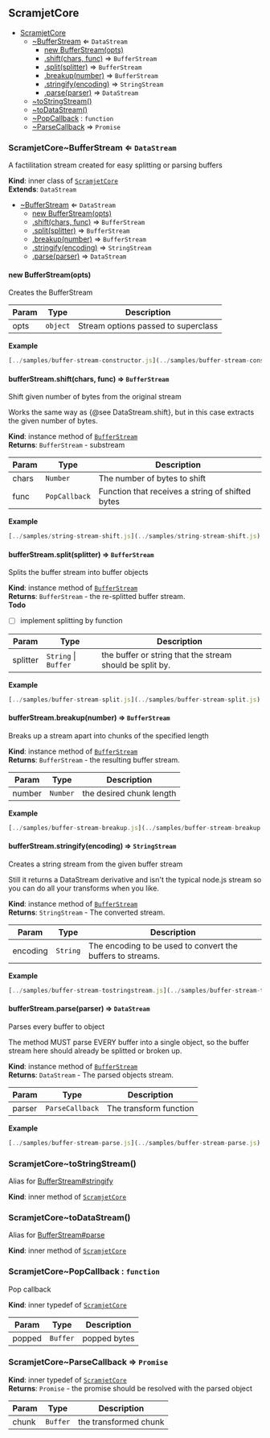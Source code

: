 <a name="module_ScramjetCore"></a>

## ScramjetCore

* [ScramjetCore](#module_ScramjetCore)
    * [~BufferStream](#module_ScramjetCore..BufferStream) ⇐ <code>DataStream</code>
        * [new BufferStream(opts)](#new_module_ScramjetCore..BufferStream_new)
        * [.shift(chars, func)](#module_ScramjetCore..BufferStream+shift) ⇒ <code>BufferStream</code>
        * [.split(splitter)](#module_ScramjetCore..BufferStream+split) ⇒ <code>BufferStream</code>
        * [.breakup(number)](#module_ScramjetCore..BufferStream+breakup) ⇒ <code>BufferStream</code>
        * [.stringify(encoding)](#module_ScramjetCore..BufferStream+stringify) ⇒ <code>StringStream</code>
        * [.parse(parser)](#module_ScramjetCore..BufferStream+parse) ⇒ <code>DataStream</code>
    * [~toStringStream()](#module_ScramjetCore..toStringStream)
    * [~toDataStream()](#module_ScramjetCore..toDataStream)
    * [~PopCallback](#module_ScramjetCore..PopCallback) : <code>function</code>
    * [~ParseCallback](#module_ScramjetCore..ParseCallback) ⇒ <code>Promise</code>

<a name="module_ScramjetCore..BufferStream"></a>

### ScramjetCore~BufferStream ⇐ <code>DataStream</code>
A factilitation stream created for easy splitting or parsing buffers

**Kind**: inner class of <code>[ScramjetCore](#module_ScramjetCore)</code>  
**Extends**: <code>DataStream</code>  

* [~BufferStream](#module_ScramjetCore..BufferStream) ⇐ <code>DataStream</code>
    * [new BufferStream(opts)](#new_module_ScramjetCore..BufferStream_new)
    * [.shift(chars, func)](#module_ScramjetCore..BufferStream+shift) ⇒ <code>BufferStream</code>
    * [.split(splitter)](#module_ScramjetCore..BufferStream+split) ⇒ <code>BufferStream</code>
    * [.breakup(number)](#module_ScramjetCore..BufferStream+breakup) ⇒ <code>BufferStream</code>
    * [.stringify(encoding)](#module_ScramjetCore..BufferStream+stringify) ⇒ <code>StringStream</code>
    * [.parse(parser)](#module_ScramjetCore..BufferStream+parse) ⇒ <code>DataStream</code>

<a name="new_module_ScramjetCore..BufferStream_new"></a>

#### new BufferStream(opts)
Creates the BufferStream


| Param | Type | Description |
| --- | --- | --- |
| opts | <code>object</code> | Stream options passed to superclass |

**Example**  
```js
[../samples/buffer-stream-constructor.js](../samples/buffer-stream-constructor.js)
```
<a name="module_ScramjetCore..BufferStream+shift"></a>

#### bufferStream.shift(chars, func) ⇒ <code>BufferStream</code>
Shift given number of bytes from the original stream

Works the same way as {@see DataStream.shift}, but in this case extracts
the given number of bytes.

**Kind**: instance method of <code>[BufferStream](#module_ScramjetCore..BufferStream)</code>  
**Returns**: <code>BufferStream</code> - substream  

| Param | Type | Description |
| --- | --- | --- |
| chars | <code>Number</code> | The number of bytes to shift |
| func | <code>PopCallback</code> | Function that receives a string of shifted bytes |

**Example**  
```js
[../samples/string-stream-shift.js](../samples/string-stream-shift.js)
```
<a name="module_ScramjetCore..BufferStream+split"></a>

#### bufferStream.split(splitter) ⇒ <code>BufferStream</code>
Splits the buffer stream into buffer objects

**Kind**: instance method of <code>[BufferStream](#module_ScramjetCore..BufferStream)</code>  
**Returns**: <code>BufferStream</code> - the re-splitted buffer stream.  
**Todo**

- [ ] implement splitting by function


| Param | Type | Description |
| --- | --- | --- |
| splitter | <code>String</code> &#124; <code>Buffer</code> | the buffer or string that the stream                                  should be split by. |

**Example**  
```js
[../samples/buffer-stream-split.js](../samples/buffer-stream-split.js)
```
<a name="module_ScramjetCore..BufferStream+breakup"></a>

#### bufferStream.breakup(number) ⇒ <code>BufferStream</code>
Breaks up a stream apart into chunks of the specified length

**Kind**: instance method of <code>[BufferStream](#module_ScramjetCore..BufferStream)</code>  
**Returns**: <code>BufferStream</code> - the resulting buffer stream.  

| Param | Type | Description |
| --- | --- | --- |
| number | <code>Number</code> | the desired chunk length |

**Example**  
```js
[../samples/buffer-stream-breakup.js](../samples/buffer-stream-breakup.js)
```
<a name="module_ScramjetCore..BufferStream+stringify"></a>

#### bufferStream.stringify(encoding) ⇒ <code>StringStream</code>
Creates a string stream from the given buffer stream

Still it returns a DataStream derivative and isn't the typical node.js
stream so you can do all your transforms when you like.

**Kind**: instance method of <code>[BufferStream](#module_ScramjetCore..BufferStream)</code>  
**Returns**: <code>StringStream</code> - The converted stream.  

| Param | Type | Description |
| --- | --- | --- |
| encoding | <code>String</code> | The encoding to be used to convert the buffers                           to streams. |

**Example**  
```js
[../samples/buffer-stream-tostringstream.js](../samples/buffer-stream-tostringstream.js)
```
<a name="module_ScramjetCore..BufferStream+parse"></a>

#### bufferStream.parse(parser) ⇒ <code>DataStream</code>
Parses every buffer to object

The method MUST parse EVERY buffer into a single object, so the buffer
stream here should already be splitted or broken up.

**Kind**: instance method of <code>[BufferStream](#module_ScramjetCore..BufferStream)</code>  
**Returns**: <code>DataStream</code> - The parsed objects stream.  

| Param | Type | Description |
| --- | --- | --- |
| parser | <code>ParseCallback</code> | The transform function |

**Example**  
```js
[../samples/buffer-stream-parse.js](../samples/buffer-stream-parse.js)
```
<a name="module_ScramjetCore..toStringStream"></a>

### ScramjetCore~toStringStream()
Alias for [BufferStream#stringify](BufferStream#stringify)

**Kind**: inner method of <code>[ScramjetCore](#module_ScramjetCore)</code>  
<a name="module_ScramjetCore..toDataStream"></a>

### ScramjetCore~toDataStream()
Alias for [BufferStream#parse](BufferStream#parse)

**Kind**: inner method of <code>[ScramjetCore](#module_ScramjetCore)</code>  
<a name="module_ScramjetCore..PopCallback"></a>

### ScramjetCore~PopCallback : <code>function</code>
Pop callback

**Kind**: inner typedef of <code>[ScramjetCore](#module_ScramjetCore)</code>  

| Param | Type | Description |
| --- | --- | --- |
| popped | <code>Buffer</code> | popped bytes |

<a name="module_ScramjetCore..ParseCallback"></a>

### ScramjetCore~ParseCallback ⇒ <code>Promise</code>
**Kind**: inner typedef of <code>[ScramjetCore](#module_ScramjetCore)</code>  
**Returns**: <code>Promise</code> - the promise should be resolved with the parsed object  

| Param | Type | Description |
| --- | --- | --- |
| chunk | <code>Buffer</code> | the transformed chunk |

